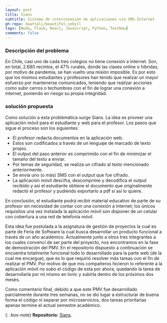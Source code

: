 ```yaml
---
layout: post
title: Sians
subtitle: Sistema de interconexión de aplicaciones vía SMS-Internet
gh-repo: daattali/beautiful-jekyll
tags: [Node, Flask, React, Javascript, Python, TextNow]
comments: false
---
```


### Descripción del problema

En Chile, casi uno de cada tres colegios no tiene conexión a internet. Son, en total, 2.680 recintos, el 47% rurales, donde las clases online o híbridas, por motivo de pandemia, se han vuelto una misión imposible. Es por esto que los mismos estudiantes y profesores han tenido que realizar un mayor esfuerzo por mantenerse comunicados, teniendo que realizar acciones como subir cerros o techumbres con el fin de lograr una conexión a internet, poniendo en riesgo su propia integridad.

### solución propuesta

Como solución a esta problemática surge Sians. La idea es proveer una aplicación móvil para el estudiante y web para el profesor. Los pasos que sigue el proceso son los siguientes:

- El profesor redacta documentos en la aplicación web.
- Estos son codificados a través de un lenguaje de marcado de texto propio.
- El output del paso anterior es comprimido con el fin de minimizar el tamaño del texto a enviar.
- Por temas de seguridad, se realiza un cifrado al texto mencionado anteriormente.
- Se envía uno (o más) SMS con el output que fue cifrado.
- La aplicación móvil descifra, descomprime y decodifica el output recibido y así el estudiante obtiene el documento que originalmente redactó el profesor y pudiendo exportarlo a pdf si así lo quiere.  

En conclusión, el estudiante podrá recibir material educativo de parte de su profesor sin necesidad de contar con una conexión a internet; los únicos requisitos una vez instalada la aplicación móvil son disponer de un celular con cobertura a una red de telefonía móvil.

Esta idea fue postulada a la asignatura de gestión de proyectos la cual es parte de Feria de Software la cual busca desarrollar un producto funcional a través de un año académico. Actualmente junto a otros tres integrantes a los cuales convencí de ser parte del proyecto, nos encontramos en la fase de demostración del PMV. En el repositorio dispuesto a continuación se encuentra totalmente funcional todo lo desarrollado para la parte web (de la cual me encargue), que es lo que requirió resolver más tareas con el fin de realizar el PMV. Por motivo de que mis compañeros hicieron lo referente a la aplicación móvil no subo el código de esta por ahora, quedando la tarea de desarrollarla por mí mismo en Ionic y subirla dentro de los próximos dos meses. 

Como comentario final, debido a que este PMV fue desarrollado parcialmente durante tres semanas, no se dio lugar a estructurar de buena forma el código ni separar por microservicios, dos tareas prioritarias apenas termine el actual semestre académico. 

{: .box-note}
**Repositorio:** [Sians](https://github.com/ralbarnezs/sians).




